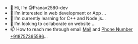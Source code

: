 - 👋 Hi, I’m @Pranav2580-dev
- 👀 I’m interested in web development or App  ...
- 🌱 I’m currently learning  for C++ and Node js...
- 💞️ I’m looking to collaborate on website  ...
- 📫 How to reach me through email <a href="mailto: pranavkumar30526@gmail.com">Mail</a> and <a href="tel:+918757365596">Phone Number +918757365596</a>...

<!---
Pranav2580-dev/Pranav2580-dev is a ✨ special ✨ repository because its `README.md` (this file) appears on your GitHub profile.
You can click the Preview link to take a look at your changes.
--->
